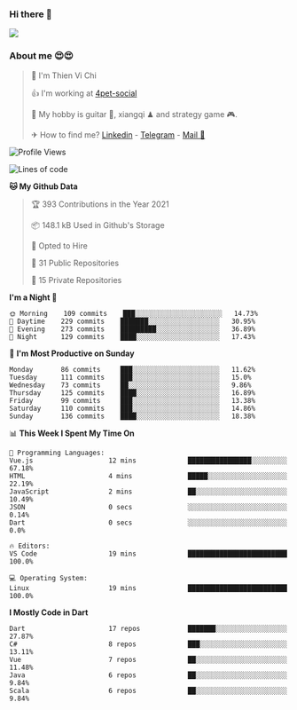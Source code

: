 ### Hi there 👋
![](https://media1.tenor.com/images/9aa4aee77151757a310fcdb4b8fd2a0a/tenor.gif?itemid=12671405)

### About me 😍😍

> 🙎 I'm Thien Vi Chi
> 
> 👍 I'm working at [4pet-social](https://github.com/4pet-social)
>
> 🥞 My hobby is guitar 🎸, xiangqi ♟ and strategy game 🎮.
> 
> ✈ How to find me? [Linkedin](https://www.linkedin.com/in/tvc12/) - [Telegram](https://t.me/yeutham212) - [Mail 📧](mailto:meomeocf98@gmail.com)
> 

<!--START_SECTION:waka-->
![Profile Views](http://img.shields.io/badge/Profile%20Views-4-blue)

![Lines of code](https://img.shields.io/badge/From%20Hello%20World%20I%27ve%20Written-731567%20lines%20of%20code-blue)

**🐱 My Github Data** 

> 🏆 393 Contributions in the Year 2021
 > 
> 📦 148.1 kB Used in Github's Storage 
 > 
> 💼 Opted to Hire
 > 
> 📜 31 Public Repositories 
 > 
> 🔑 15 Private Repositories  
 > 
**I'm a Night 🦉** 

```text
🌞 Morning    109 commits    ███░░░░░░░░░░░░░░░░░░░░░░   14.73% 
🌆 Daytime    229 commits    ███████░░░░░░░░░░░░░░░░░░   30.95% 
🌃 Evening    273 commits    █████████░░░░░░░░░░░░░░░░   36.89% 
🌙 Night      129 commits    ████░░░░░░░░░░░░░░░░░░░░░   17.43%

```
📅 **I'm Most Productive on Sunday** 

```text
Monday       86 commits     ███░░░░░░░░░░░░░░░░░░░░░░   11.62% 
Tuesday      111 commits    ███░░░░░░░░░░░░░░░░░░░░░░   15.0% 
Wednesday    73 commits     ██░░░░░░░░░░░░░░░░░░░░░░░   9.86% 
Thursday     125 commits    ████░░░░░░░░░░░░░░░░░░░░░   16.89% 
Friday       99 commits     ███░░░░░░░░░░░░░░░░░░░░░░   13.38% 
Saturday     110 commits    ███░░░░░░░░░░░░░░░░░░░░░░   14.86% 
Sunday       136 commits    ████░░░░░░░░░░░░░░░░░░░░░   18.38%

```


📊 **This Week I Spent My Time On** 

```text
💬 Programming Languages: 
Vue.js                   12 mins             ████████████████░░░░░░░░░   67.18% 
HTML                     4 mins              █████░░░░░░░░░░░░░░░░░░░░   22.19% 
JavaScript               2 mins              ██░░░░░░░░░░░░░░░░░░░░░░░   10.49% 
JSON                     0 secs              ░░░░░░░░░░░░░░░░░░░░░░░░░   0.14% 
Dart                     0 secs              ░░░░░░░░░░░░░░░░░░░░░░░░░   0.0%

🔥 Editors: 
VS Code                  19 mins             █████████████████████████   100.0%

💻 Operating System: 
Linux                    19 mins             █████████████████████████   100.0%

```

**I Mostly Code in Dart** 

```text
Dart                     17 repos            ███████░░░░░░░░░░░░░░░░░░   27.87% 
C#                       8 repos             ███░░░░░░░░░░░░░░░░░░░░░░   13.11% 
Vue                      7 repos             ██░░░░░░░░░░░░░░░░░░░░░░░   11.48% 
Java                     6 repos             ██░░░░░░░░░░░░░░░░░░░░░░░   9.84% 
Scala                    6 repos             ██░░░░░░░░░░░░░░░░░░░░░░░   9.84%

```



<!--END_SECTION:waka-->